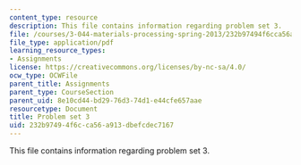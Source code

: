 ```yaml
---
content_type: resource
description: This file contains information regarding problem set 3.
file: /courses/3-044-materials-processing-spring-2013/232b97494f6cca56a913dbefcdec7167_MIT3_044S13_pset3.pdf
file_type: application/pdf
learning_resource_types:
- Assignments
license: https://creativecommons.org/licenses/by-nc-sa/4.0/
ocw_type: OCWFile
parent_title: Assignments
parent_type: CourseSection
parent_uid: 8e10cd44-bd29-76d3-74d1-e44cfe657aae
resourcetype: Document
title: Problem set 3
uid: 232b9749-4f6c-ca56-a913-dbefcdec7167
---
```

This file contains information regarding problem set 3.